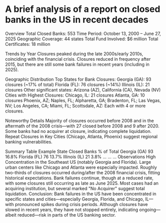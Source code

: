# A brief analysis of a report on closed banks in the US in recent decades

Overview
Total Closed Banks: 553
Time Period: October 13, 2000 – June 27, 2025
Geographic Coverage: 44 states
Total Fund Involved: $6 million
Total Certificates: 18 million

Trends by Year
Closures peaked during the late 2000s/early 2010s, coinciding with the financial crisis.
Closures reduced in frequency after 2015, but there are still some bank failures in recent years (including in 2025).

Geographic Distribution
Top States for Bank Closures:
Georgia (GA): 93 closures (~17% of total)
Florida (FL): 76 closures (~14%)
Illinois (IL): 21 closures
Other significant states: Arizona (AZ), California (CA), Nevada (NV)
Cities with Highest Closures:
Chicago, IL: 21 closures
Atlanta, GA: 10 closures
Phoenix, AZ; Naples, FL; Alpharetta, GA; Bradenton, FL; Las Vegas, NV; Los Angeles, CA; Miami, FL; Scottsdale, AZ: Each with 4 or more closures.

Noteworthy Details
Majority of closures occurred before 2008 and in the aftermath of the 2008 crisis—with 27 closed before 2008 and 9 after 2020.
Some banks had no acquirer at closure, indicating complete liquidation.
Repeat Closures in Key Cities (Chicago, Atlanta, Phoenix) suggest regional banking vulnerabilities.

Summary Table Example
State	Closed Banks	% of Total
Georgia (GA)	93	16.8%
Florida (FL)	76	13.7%
Illinois (IL)	21	3.8%
...	...	...
Observations
High Concentration in the Southeast US (notably Georgia and Florida).
Large urban centers like Chicago and Atlanta were especially impacted.
Roughly two-thirds of closures occurred during/after the 2008 financial crisis, fitting historical expectations.
Bank failures continue, though at a reduced rate, with some closures still occurring as late as June 2025.
Most cases had an acquiring institution, but several marked "No Acquirer" suggest total liquidation.
Conclusion:
Bank failures in the US have been concentrated in specific states and cities—especially Georgia, Florida, and Chicago, IL—with pronounced spikes during crisis periods. Although closures have slowed in recent years, they have not stopped entirely, indicating ongoing—albeit reduced—risk in parts of the US banking sector.
